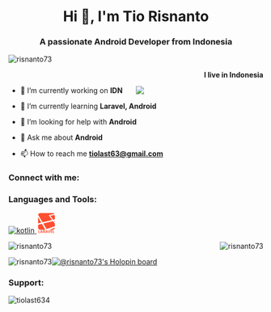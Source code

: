 <h1 align="center">Hi 👋, I'm Tio Risnanto</h1>
<h3 align="center">A passionate Android Developer from Indonesia</h3>

<p align="left"> <img src="https://komarev.com/ghpvc/?username=risnanto73&label=Profile%20views&color=0e75b6&style=flat" alt="risnanto73" /> </p>

<p align="right"><b>I live in Indonesia</b></p>

<img align="right" src ="https://flagcdn.com/256x192/id.webp" width="50%" />

- 🔭 I’m currently working on **IDN**

- 🌱 I’m currently learning **Laravel, Android**

- 🤝 I’m looking for help with **Android**

- 💬 Ask me about **Android**

- 📫 How to reach me **tiolast63@gmail.com**

<h3 align="left">Connect with me:</h3>
<p align="left">
</p>

<h3 align="left">Languages and Tools:</h3>
<p align="left"> <a href="https://kotlinlang.org" target="_blank" rel="noreferrer"> <img src="https://www.vectorlogo.zone/logos/kotlinlang/kotlinlang-icon.svg" alt="kotlin" width="40" height="40"/> </a> <a href="https://laravel.com/" target="_blank" rel="noreferrer"> <img src="https://raw.githubusercontent.com/devicons/devicon/master/icons/laravel/laravel-plain-wordmark.svg" alt="laravel" width="40" height="40"/> </a> </p>


<p><img align="left" src="https://github-readme-stats.vercel.app/api/top-langs?username=risnanto73&show_icons=true&locale=en&layout=compact" alt="risnanto73" /></p>

<p>&nbsp;<img align="right" src="https://github-readme-stats.vercel.app/api?username=risnanto73&show_icons=true&locale=en" alt="risnanto73" /></p>

<p><img align="left" src="https://github-readme-streak-stats.herokuapp.com/?user=risnanto73&" alt="risnanto73" /></p>

[![@risnanto73's Holopin board](https://holopin.me/risnanto73)](https://holopin.io/@risnanto73)

<h3 align="left">Support:</h3>
<p><a href="https://www.buymeacoffee.com/tiolast634"> <img align="left" src="https://cdn.buymeacoffee.com/buttons/v2/default-yellow.png" height="50" width="210" alt="tiolast634" /></a></p><br><br>

